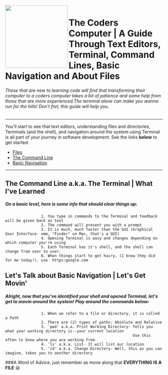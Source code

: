 <img align="left" width="200" height="200" src="https://media3.giphy.com/media/JmJMzlXOiI0dq/100.webp?cid=ecf05e473f12c53e615e3d3827df0a5b1d63d7a9a9274ce6&rid=100.webp">

# The Coders Computer | A Guide Through Text Editors, Terminal, Command Lines, Basic Navigation and About Files 
###### Those that are new to learning code will find that transforming their computer to a coders computer takes a bit of patience and some help from those that are more experienced.The terminal alone can make you wanna run for the hills! Don't fret, this guide will help you.
-----------


You'll start to see that text editors, understanding files and directories, Terminals (and the shell), and navigation around the system using Terminal is all part of your journey in software development. See the links **below** to get started:
 
 * [Files](https://ryanstutorials.net/linuxtutorial/aboutfiles.php)
 * [The Command Line](https://ryanstutorials.net/linuxtutorial/commandline.php)
 * [Basic Navigation](https://ryanstutorials.net/linuxtutorial/commandline.php)

-----------

## **The Command Line a.k.a. The Terminal | What I've Learned**
##### On a basic level, here is some info that should clear things up:

                    1. You type in commands to the Terminal and feedback will be given back as text
                    2. The command will present you with a prompt
                    3. It is much, much faster than the GUI (Graphical User Interface- umm, "Finder" on Mac, that's a GUI)
                    4. Opening Terminal is easy and changes depending on which computer you're using
                    5. Each Terminal has it's shell, and the shell can change from user to user.
                    6. When things start to get hairy, (I know they did for me today!), use  https:google.com 
                    

## **Let's Talk about Basic Navigation | Let's Get Movin'**
##### Alright, now that you've identified your shell and opened Terminal, let's get to movin around the system! Play around the commands below:
                    1. When we refer to a file or directory, it is called a Path
                    2. There are (2) types of paths: Absolute and Relative
                    3. `pwd' a.k.a. Print Working Directory- Tells you what your working directory is--your current location
                                                             Use this often to know where you are working from
                    4. 'ls' a.k.a. List- It will list our location 
                    5. 'cd' a.k.a. Change Directory- Well, this as you can imagine, takes you to another directory
                    
###A Word of Advice, just remember as move along that  **EVERYTHING IS A FILE** :smiley:
